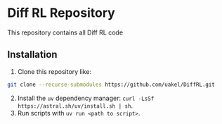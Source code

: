 # Diff RL Repository
This repository contains all Diff RL code


## Installation
1. Clone this repository like:
```bash
git clone --recurse-submodules https://github.com/uakel/DiffRL.git
```
2. Install the `uv` dependency manager: `curl -LsSf https://astral.sh/uv/install.sh | sh`.
3. Run scripts with `uv run <path to script>`.
 
